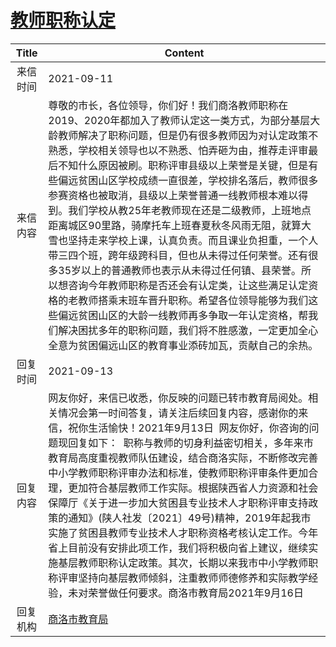 # <a href="http://www.shangluo.gov.cn/zmhd/ldxxxx.jsp?urltype=leadermail.LeaderMailContentUrl&wbtreeid=1112&leadermailid=7827">教师职称认定</a>
|Title|Content|
|:---:|---|
|来信时间|2021-09-11|
|来信内容|尊敬的市长，各位领导，你们好！我们商洛教师职称在2019、2020年都加入了教师认定这一类方式，为部分基层大龄教师解决了职称问题，但是仍有很多教师因为对认定政策不熟悉，学校相关领导也以不熟悉、怕弄砸为由，推荐走评审最后不知什么原因被刷。职称评审县级以上荣誉是关键，但是有些偏远贫困山区学校成绩一直很差，学校排名落后，教师很多参赛资格也被取消，县级以上荣誉普通一线教师根本难以得到。我们学校从教25年老教师现在还是二级教师，上班地点距离城区90里路，骑摩托车上班春夏秋冬风雨无阻，就算大雪也坚持走来学校上课，认真负责。而且课业负担重，一个人带三四个班，跨年级跨科目，但也从未得过任何荣誉。还有很多35岁以上的普通教师也表示从未得过任何镇、县荣誉。所以想咨询今年教师职称是否还会有认定类，让这些满足认定资格的老教师搭乘末班车晋升职称。希望各位领导能够为我们这些偏远贫困山区的大龄一线教师再多争取一年认定资格，帮我们解决困扰多年的职称问题，我们将不胜感激，一定更加全心全意为贫困偏远山区的教育事业添砖加瓦，贡献自己的余热。|
|回复时间|2021-09-13|
|回复内容|网友你好，来信已收悉，你反映的问题已转市教育局阅处。相关情况会第一时间答复，请关注后续回复内容，感谢你的来信，祝你生活愉快！2021年9月13日  网友你好，你咨询的问题现回复如下：  职称与教师的切身利益密切相关，多年来市教育局高度重视教师队伍建设，结合商洛实际，不断修改完善中小学教师职称评审办法和标准，使教师职称评审条件更加合理，更加符合基层教师工作实际。根据陕西省人力资源和社会保障厅《关于进一步加大贫困县专业技术人才职称评审支持政策的通知》(陕人社发〔2021〕49号)精神，2019年起我市实施了贫困县教师专业技术人才职称资格考核认定工作。今年省上目前没有安排此项工作，我们将积极向省上建议，继续实施基层教师职称认定政策。其次，长期以来我市中小学教师职称评审坚持向基层教师倾斜，注重教师师德修养和实际教学经验，未对荣誉做任何要求。商洛市教育局2021年9月16日|
|回复机构|<a href="../../categories/agencies/商洛市教育局.md">商洛市教育局</a>|
